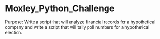 # Moxley_Python_Challenge
Purpose: Write a script that will analyze financial records for a hypothetical company and write a script that will tally poll numbers for a hypothetical election. 
